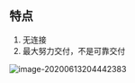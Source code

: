 ## 特点

1. 无连接
2. 最大努力交付，不是可靠交付

![image-20200613204442383](C:\Users\20924\AppData\Roaming\Typora\typora-user-images\image-20200613204442383.png)



